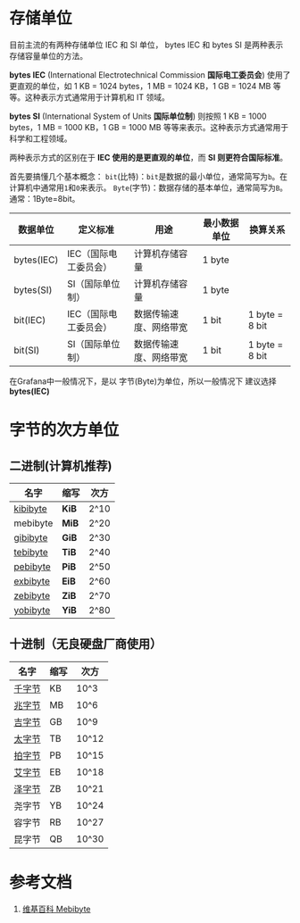 # 存储单位

目前主流的有两种存储单位 IEC 和 SI 单位， bytes IEC 和 bytes SI 是两种表示存储容量单位的方法。

**bytes IEC** (International Electrotechnical Commission **国际电工委员会**) 使用了更直观的单位，如 1 KB = 1024 bytes，1 MB = 1024 KB，1 GB = 1024 MB 等等。这种表示方式通常用于计算机和 IT 领域。

**bytes SI** (International System of Units **国际单位制**) 则按照 1 KB = 1000 bytes，1 MB = 1000 KB，1 GB = 1000 MB 等等来表示。这种表示方式通常用于科学和工程领域。

两种表示方式的区别在于 **IEC 使用的是更直观的单位**，而 **SI 则更符合国际标准**。



首先要搞懂几个基本概念：
`bit`(比特)：`bit`是数据的最小单位，通常简写为`b`。在计算机中通常用`1`和`0`来表示。
`Byte`(字节)：数据存储的基本单位，通常简写为`B`。通常：1Byte=8bit。

| 数据单位   | 定义标准              | 用途                   | 最小数据单位 | 换算关系       |
| ---------- | --------------------- | ---------------------- | ------------ | -------------- |
| bytes(IEC) | IEC（国际电工委员会） | 计算机存储容量         | 1 byte       |                |
| bytes(SI)  | SI（国际单位制）      | 计算机存储容量         | 1 byte       |                |
| bit(IEC)   | IEC（国际电工委员会） | 数据传输速度、网络带宽 | 1 bit        | 1 byte = 8 bit |
| bit(SI)    | SI（国际单位制）      | 数据传输速度、网络带宽 | 1 bit        | 1 byte = 8 bit |

在Grafana中一般情况下，是以 字节(Byte)为单位，所以一般情况下 建议选择  **bytes(IEC)**

# 字节的次方单位

## 二进制(计算机推荐)

| 名字                                               | 缩写    | 次方 |
| -------------------------------------------------- | ------- | ---- |
| [kibibyte](https://zh.wikipedia.org/wiki/Kibibyte) | **KiB** | 2^10 |
| mebibyte                                           | **MiB** | 2^20 |
| [gibibyte](https://zh.wikipedia.org/wiki/Gibibyte) | **GiB** | 2^30 |
| [tebibyte](https://zh.wikipedia.org/wiki/Tebibyte) | **TiB** | 2^40 |
| [pebibyte](https://zh.wikipedia.org/wiki/Pebibyte) | **PiB** | 2^50 |
| [exbibyte](https://zh.wikipedia.org/wiki/Exbibyte) | **EiB** | 2^60 |
| [zebibyte](https://zh.wikipedia.org/wiki/Zebibyte) | **ZiB** | 2^70 |
| [yobibyte](https://zh.wikipedia.org/wiki/Yobibyte) | **YiB** | 2^80 |

## 十进制（无良硬盘厂商使用）



| 名字                                               | 缩写 | 次方  |
| -------------------------------------------------- | ---- | ----- |
| [千字节](https://zh.wikipedia.org/wiki/千字节)     | KB   | 10^3  |
| [兆字节](https://zh.wikipedia.org/wiki/百萬位元組) | MB   | 10^6  |
| [吉字节](https://zh.wikipedia.org/wiki/吉字节)     | GB   | 10^9  |
| [太字节](https://zh.wikipedia.org/wiki/太字节)     | TB   | 10^12 |
| [拍字节](https://zh.wikipedia.org/wiki/拍字节)     | PB   | 10^15 |
| [艾字节](https://zh.wikipedia.org/wiki/艾字节)     | EB   | 10^18 |
| [泽字节](https://zh.wikipedia.org/wiki/泽字节)     | ZB   | 10^21 |
| 尧字节                                             | YB   | 10^24 |
| 容字节                                             | RB   | 10^27 |
| 昆字节                                             | QB   | 10^30 |

# 参考文档

1. [维基百科 Mebibyte](https://zh.wikipedia.org/zh-hans/Mebibyte)
